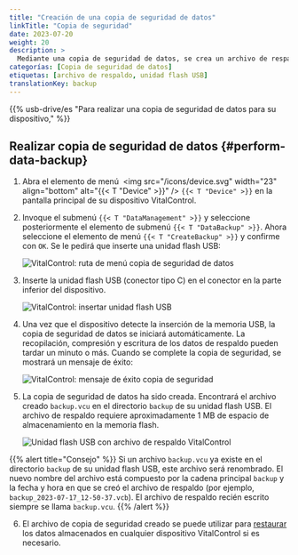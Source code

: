 ```yaml
---
title: "Creación de una copia de seguridad de datos"
linkTitle: "Copia de seguridad"
date: 2023-07-20
weight: 20
description: >
  Mediante una copia de seguridad de datos, se crea un archivo de respaldo que contiene todos los datos almacenados en el dispositivo VitalControl.
categorías: [Copia de seguridad de datos]
etiquetas: [archivo de respaldo, unidad flash USB]
translationKey: backup
---
```

{{% usb-drive/es "Para realizar una copia de seguridad de datos para su dispositivo," %}}

## Realizar copia de seguridad de datos {#perform-data-backup}

1. Abra el elemento de menú &nbsp;<img src="/icons/device.svg" width="23" align="bottom" alt="{{< T "Device" >}}" /> `{{< T "Device" >}}` en la pantalla principal de su dispositivo VitalControl.

2. Invoque el submenú `{{< T "DataManagement" >}}` y seleccione posteriormente el elemento de submenú `{{< T "DataBackup" >}}`. Ahora seleccione el elemento de menú `{{< T "CreateBackup" >}}` y confirme con `OK`. Se le pedirá que inserte una unidad flash USB:

   ![VitalControl: ruta de menú copia de seguridad de datos](../images/backup.png "Invoque copia de seguridad de datos")

3. Inserte la unidad flash USB (conector tipo C) en el conector en la parte inferior del dispositivo.

   ![VitalControl: insertar unidad flash USB](/images/firmware/update/plug-in-dual-usb-stick.svg "Insertar unidad flash USB")

4. Una vez que el dispositivo detecte la inserción de la memoria USB, la copia de seguridad de datos se iniciará automáticamente. La recopilación, compresión y escritura de los datos de respaldo pueden tardar un minuto o más. Cuando se complete la copia de seguridad, se mostrará un mensaje de éxito:

   ![VitalControl: mensaje de éxito copia de seguridad](../images/backup-done.png "Éxito copia de seguridad de datos")

5. La copia de seguridad de datos ha sido creada. Encontrará el archivo creado `backup.vcu` en el directorio `backup` de su unidad flash USB. El archivo de respaldo requiere aproximadamente 1 MB de espacio de almacenamiento en la memoria flash.

   ![Unidad flash USB con archivo de respaldo VitalControl](../images/backup-file.png "Unidad flash USB con archivo de respaldo")

{{% alert title="Consejo" %}}
Si un archivo `backup.vcu` ya existe en el directorio `backup` de su unidad flash USB, este archivo será renombrado. El nuevo nombre del archivo está compuesto por la cadena principal `backup` y la fecha y hora en que se creó el archivo de respaldo (por ejemplo, `backup_2023-07-17_12-50-37.vcb`). El archivo de respaldo recién escrito siempre se llama `backup.vcu`.
{{% /alert %}}

6. El archivo de copia de seguridad creado se puede utilizar para [restaurar](../restore) los datos almacenados en cualquier dispositivo VitalControl si es necesario.
